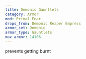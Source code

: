 ```yaml
---
title: Demonic Gauntlets
category: Armor
mod: Primal Fear
drops_from: Demonic Reaper Empress
armor_set: Demonic
armor_type: Gauntlets
max_armor: 14106
---
```


prevents getting burnt